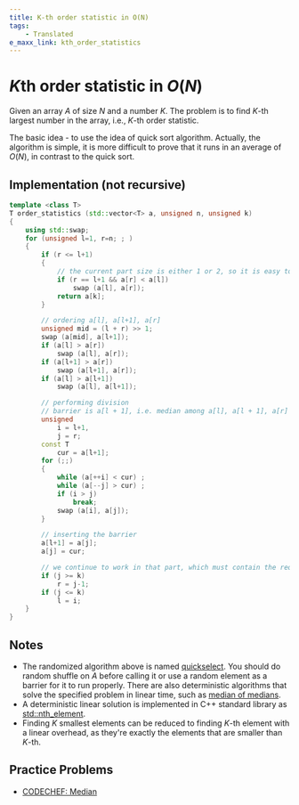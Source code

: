 ```yaml
---
title: K-th order statistic in O(N)
tags:
    - Translated
e_maxx_link: kth_order_statistics
---
```


# $K$th order statistic in $O(N)$

Given an array $A$ of size $N$ and a number $K$. The problem is to find $K$-th largest number in the array, i.e., $K$-th order statistic.

The basic idea - to use the idea of quick sort algorithm. Actually, the algorithm is simple, it is more difficult to prove that it runs in an average of $O(N)$, in contrast to the quick sort.

## Implementation (not recursive)

```cpp
template <class T>
T order_statistics (std::vector<T> a, unsigned n, unsigned k)
{
    using std::swap;
    for (unsigned l=1, r=n; ; )
    {
        if (r <= l+1)
        {
            // the current part size is either 1 or 2, so it is easy to find the answer
            if (r == l+1 && a[r] < a[l])
                swap (a[l], a[r]);
            return a[k];
        }

        // ordering a[l], a[l+1], a[r]
        unsigned mid = (l + r) >> 1;
        swap (a[mid], a[l+1]);
        if (a[l] > a[r])
            swap (a[l], a[r]);
        if (a[l+1] > a[r])
            swap (a[l+1], a[r]);
        if (a[l] > a[l+1])
            swap (a[l], a[l+1]);

        // performing division
        // barrier is a[l + 1], i.e. median among a[l], a[l + 1], a[r]
        unsigned
            i = l+1,
            j = r;
        const T
            cur = a[l+1];
        for (;;)
        {
            while (a[++i] < cur) ;
            while (a[--j] > cur) ;
            if (i > j)
                break;
            swap (a[i], a[j]);
        }

        // inserting the barrier
        a[l+1] = a[j];
        a[j] = cur;

        // we continue to work in that part, which must contain the required element
        if (j >= k)
            r = j-1;
        if (j <= k)
            l = i;
    }
}
```

## Notes

-   The randomized algorithm above is named [quickselect](https://en.wikipedia.org/wiki/Quickselect). You should do random shuffle on $A$ before calling it or use a random element as a barrier for it to run properly. There are also deterministic algorithms that solve the specified problem in linear time, such as [median of medians](https://en.wikipedia.org/wiki/Median_of_medians).
-   A deterministic linear solution is implemented in C++ standard library as [std::nth_element](https://en.cppreference.com/w/cpp/algorithm/nth_element).
-   Finding $K$ smallest elements can be reduced to finding $K$-th element with a linear overhead, as they're exactly the elements that are smaller than $K$-th.

## Practice Problems

-   [CODECHEF: Median](https://www.codechef.com/problems/CD1IT1)
